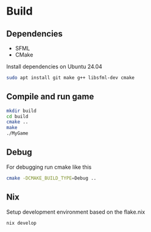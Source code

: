 # Build

## Dependencies

 - SFML
 - CMake

Install dependencies on Ubuntu 24.04
```bash
sudo apt install git make g++ libsfml-dev cmake
```

## Compile and run game
```bash
mkdir build
cd build
cmake ..
make
./MyGame
```

## Debug
For debugging run cmake like this
```bash
cmake -DCMAKE_BUILD_TYPE=Debug ..
```

## Nix
Setup development environment based on the flake.nix

```bash
nix develop
```
